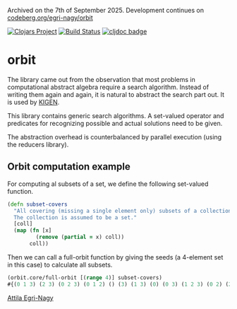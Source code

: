 Archived on the 7th of September 2025. Development continues on [codeberg.org/egri-nagy/orbit](https://codeberg.org/egri-nagy/orbit)

[![Clojars Project](https://img.shields.io/clojars/v/orbit.svg)](https://clojars.org/orbit)
[![Build Status](https://travis-ci.org/egri-nagy/orbit.svg?branch=master)](https://travis-ci.org/egri-nagy/orbit)
[![cljdoc badge](https://cljdoc.org/badge/orbit/orbit)](https://cljdoc.org/d/orbit/orbit/CURRENT)

# orbit
The library came out from the observation that most problems in computational abstract algebra require a search algorithm. Instead of writing them again and again, it is natural to abstract the search part out. It is used by [KIGEN](https://github.com/egri-nagy/kigen).

This library contains generic search algorithms. A set-valued operator and predicates for recognizing possible and actual solutions need to be given.

The abstraction overhead is counterbalanced by parallel execution (using the reducers library).

## Orbit computation example
For computing al subsets of a set, we define the following set-valued function.

```clj
(defn subset-covers
  "All covering (missing a single element only) subsets of a collection.
  The collection is assumed to be a set."
  [coll]
  (map (fn [x]
         (remove (partial = x) coll))
       coll))
```
Then we can call a full-orbit function by giving the seeds (a 4-element set in this case) to calculate all subsets.
```clj
(orbit.core/full-orbit [(range 4)] subset-covers)
#{(0 1 3) (2 3) (0 2 3) (0 1 2) () (3) (1 3) (0) (0 3) (1 2 3) (0 2) (2) (1 2) (1) (0 1 2 3) (0 1)}
```

[Attila Egri-Nagy](http://www.egri-nagy.hu)
